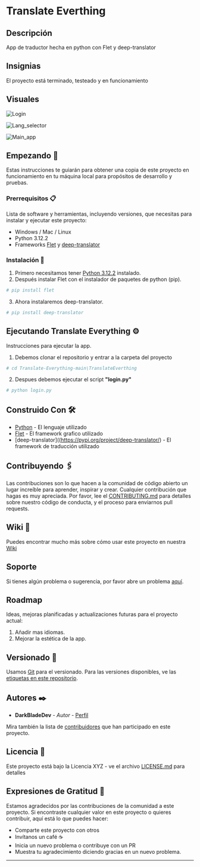 # **Translate Everthing**

## Descripción

App de traductor hecha en python con Flet y deep-translator

## Insignias

El proyecto está terminado, testeado y en funcionamiento

## Visuales

![Login](https://github.com/user-attachments/assets/97d637c5-9b3b-40f9-9f44-39a86559152c)

![Lang_selector](https://github.com/user-attachments/assets/29c37620-6c67-48da-9355-ba1d018f425a)

![Main_app](https://github.com/user-attachments/assets/b8996c21-5d1f-4f53-b62d-8d89c4a641be)


## Empezando 🚀

Estas instrucciones te guiarán para obtener una copia de este proyecto en funcionamiento en tu máquina local para propósitos de desarrollo y pruebas.

### Prerrequisitos 📋

Lista de software y herramientas, incluyendo versiones, que necesitas para instalar y ejecutar este proyecto:

- Windows / Mac / Linux
- Python 3.12.2
- Frameworks [Flet](https://flet.dev) y [deep-translator](https://pypi.org/project/deep-translator/)

### Instalación 🔧

1. Primero necesitamos tener [Python 3.12.2](https://www.python.org/ftp/python/3.12.2/python-3.12.2-amd64.exe) instalado.
2. Después instalar Flet con el instalador de paquetes de python (pip).
```bash
# pip install flet
```

3. Ahora instalaremos deep-translator.

```bash
# pip install deep-translator
```

## Ejecutando Translate Everything ⚙️

Instrucciones para ejecutar la app.

1. Debemos clonar el repositorio y entrar a la carpeta del proyecto

```bash
# cd Translate-Everything-main\TranslateEverthing
```

2. Despues debemos ejecutar el script **"login.py"**

```bash
# python login.py
```

## Construido Con 🛠️

- [Python](https://www.python.org/) - El lenguaje utilizado
- [Flet](https://flet.dev) - El framework grafico utilizado
- [deep-translator]((https://pypi.org/project/deep-translator/) - El framework de traducción utilizado

## Contribuyendo 🖇️

Las contribuciones son lo que hacen a la comunidad de código abierto un lugar increíble para aprender, inspirar y crear. Cualquier contribución que hagas es muy apreciada. Por favor, lee el [CONTRIBUTING.md](https://gist.github.com/DarkBladeDev/c6a7332e28ba69e82b2190727030830c) para detalles sobre nuestro código de conducta, y el proceso para enviarnos pull requests.

## Wiki 📖

Puedes encontrar mucho más sobre cómo usar este proyecto en nuestra [Wiki](https://github.com/DarkBladeDev/Translate-Everything/wiki)

## Soporte

Si tienes algún problema o sugerencia, por favor abre un problema [aquí](https://github.com/DarkBladeDev/Translate-Everything/issues).

## Roadmap

Ideas, mejoras planificadas y actualizaciones futuras para el proyecto actual:

1. Añadir mas idiomas.
2. Mejorar la estética de la app.

## Versionado 📌

Usamos [Git](https://git-scm.com) para el versionado. Para las versiones disponibles, ve las [etiquetas en este repositorio](https://github.com/DarkBladeDev/Translate-Everything/tags).

## Autores ✒️

- **DarkBladeDev** - _Autor_ - [Perfil](https://github.com/DarkBladeDev)

Mira también la lista de [contribuidores](https://github.com/DarkBladeDev/Translate-Everything/contributors) que han participado en este proyecto.

## Licencia 📄

Este proyecto está bajo la Licencia XYZ - ve el archivo [LICENSE.md](LICENSE.md) para detalles

## Expresiones de Gratitud 🎁

Estamos agradecidos por las contribuciones de la comunidad a este proyecto. Si encontraste cualquier valor en este proyecto o quieres contribuir, aquí está lo que puedes hacer:

- Comparte este proyecto con otros
- Invítanos un café ☕
- Inicia un nuevo problema o contribuye con un PR
- Muestra tu agradecimiento diciendo gracias en un nuevo problema.

---

